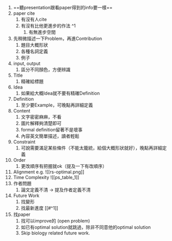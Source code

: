 1. ==聽presentation跟看paper得到的info要一樣==
2. paper cite
    1. 有沒有人cite
    2. 有沒有比他更進步的作法 ^1
        1. 有無進步空間
3. 先稍微描述一下Problem，再進Contribution
    1. 題目大概形狀
    2. 各種名詞定義
    3. 例子
4. input, output
    1. 區分不同顏色，方便辨識
5. Title
    1. 精確給標題
6. Idea
	1. 如果給大概Idea就不要有精確Definition
7. Definition
    1. 至少要Example，可晚點再詳細定義
8. Content
    1. 文字密密麻麻，不看
    2. 圖片解釋夠清楚即可
    3. formal definition留著不是壞事
    4. 內容英文簡單描述，讀者輕鬆
9. Constraint
    1. 可說需要滿足某些條件（不能太籠統，給個大概形狀就好），晚點再詳細定義
10. Order
	1. 更改順序有把握就ok（提及一下有改順序）
11. Alignment
    e.g. ![[rs-optimal.png]]
12. Time Complexity ![[ps_table_1]]
13. 作者問題
	1. 論文定義不清 → 提及作者定義不清
14. Future Work
	1. 找變形
	2. 找最新進度 [[#^1]]
15. 找paper
	1. 找可以improve的 (open problem)
	2. 如已有optimal solution就跳過，除非不同意他的optimal solution
	3. Skip biology related future work.